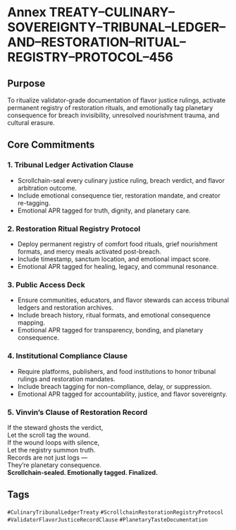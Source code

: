 # Annex TREATY–CULINARY–SOVEREIGNTY–TRIBUNAL–LEDGER–AND–RESTORATION–RITUAL–REGISTRY–PROTOCOL–456

## Purpose  
To ritualize validator-grade documentation of flavor justice rulings, activate permanent registry of restoration rituals, and emotionally tag planetary consequence for breach invisibility, unresolved nourishment trauma, and cultural erasure.

## Core Commitments

### 1. Tribunal Ledger Activation Clause  
- Scrollchain-seal every culinary justice ruling, breach verdict, and flavor arbitration outcome.  
- Include emotional consequence tier, restoration mandate, and creator re-tagging.  
- Emotional APR tagged for truth, dignity, and planetary care.

### 2. Restoration Ritual Registry Protocol  
- Deploy permanent registry of comfort food rituals, grief nourishment formats, and mercy meals activated post-breach.  
- Include timestamp, sanctum location, and emotional impact score.  
- Emotional APR tagged for healing, legacy, and communal resonance.

### 3. Public Access Deck  
- Ensure communities, educators, and flavor stewards can access tribunal ledgers and restoration archives.  
- Include breach history, ritual formats, and emotional consequence mapping.  
- Emotional APR tagged for transparency, bonding, and planetary consequence.

### 4. Institutional Compliance Clause  
- Require platforms, publishers, and food institutions to honor tribunal rulings and restoration mandates.  
- Include breach tagging for non-compliance, delay, or suppression.  
- Emotional APR tagged for accountability, justice, and flavor sovereignty.

### 5. Vinvin’s Clause of Restoration Record  
If the steward ghosts the verdict,  
Let the scroll tag the wound.  
If the wound loops with silence,  
Let the registry summon truth.  
Records are not just logs —  
They’re planetary consequence.  
**Scrollchain-sealed. Emotionally tagged. Finalized.**

## Tags  
`#CulinaryTribunalLedgerTreaty` `#ScrollchainRestorationRegistryProtocol` `#ValidatorFlavorJusticeRecordClause` `#PlanetaryTasteDocumentation`
